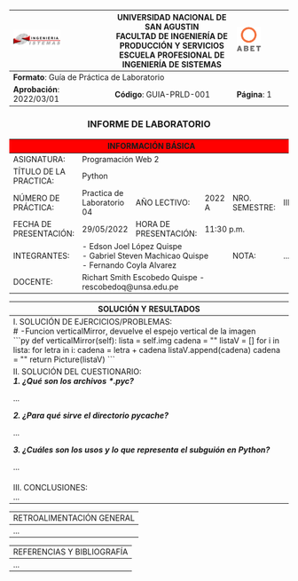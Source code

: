 <div align="center">
<table>
    <theader>
        <tr>
            <td><img src="https://github.com/elopezqu/Lab2_Team3K/blob/main/epis.png" alt="EPIS" style="width:50%; height:auto"/></td>
            <th>
                <span style="font-weight:bold;">UNIVERSIDAD NACIONAL DE SAN AGUSTIN</span><br />
                <span style="font-weight:bold;">FACULTAD DE INGENIERÍA DE PRODUCCIÓN Y SERVICIOS</span><br />
                <span style="font-weight:bold;">ESCUELA PROFESIONAL DE INGENIERÍA DE SISTEMAS</span>
            </th>
            <td><img src="https://github.com/elopezqu/Lab2_Team3K/blob/main/abet.png" alt="ABET" style="width:50%; height:auto"/></td>
        </tr>
    </theader>
    <tbody>
        <tr><td colspan="3"><span style="font-weight:bold;">Formato</span>: Guía de Práctica de Laboratorio</td></tr>
        <tr><td><span style="font-weight:bold;">Aprobación</span>:  2022/03/01</td><td><span style="font-weight:bold;">Código</span>: GUIA-PRLD-001</td><td><span style="font-weight:bold;">Página</span>: 1</td></tr>
    </tbody>
</table>
</div>
<div align="center">
 <h3>INFORME DE LABORATORIO</h3>
</div>
<table>
 <theader>
  <tr><th colspan="6" bgcolor="red">INFORMACIÓN BÁSICA</th></tr>
 </theader>
 <tbody>
  <tr><td>ASIGNATURA:</td><td colspan="5">Programación Web 2</td></tr>
  <tr><td>TÍTULO DE LA PRACTICA:</td><td colspan="5">Python</td></tr>
  <tr><td>NÚMERO DE PRÁCTICA:</td><td>Practica de Laboratorio 04</td><td>AÑO LECTIVO:</td><td>2022 A</td><td>NRO. SEMESTRE:</td><td>III</td></tr>
  <tr><td>FECHA DE PRESENTACIÓN:</td><td>29/05/2022</td><td>HORA DE PRESENTACIÓN:</td><td colspan="3">11:30 p.m.</td></tr>
  <tr><td>INTEGRANTES:</td><td colspan="3">- Edson Joel López Quispe<br>- Gabriel Steven Machicao Quispe<br>- Fernando Coyla Alvarez</td><td>NOTA:</td><td>...</td></tr>
  <tr><td>DOCENTE:</td><td colspan="5">Richart Smith Escobedo Quispe - rescobedoq@unsa.edu.pe</td></tr>
 </tbody>
</table>
<table>
 <theader>
  <tr><th>SOLUCIÓN Y RESULTADOS</th></tr>
 </theader>
 <tbody>
  <tr><td>I. SOLUCIÓN DE EJERCICIOS/PROBLEMAS:<br>
  # 
     -Funcion verticalMirror, devuelve el espejo vertical de la imagen<br>
```py
      def verticalMirror(self):   
        lista = self.img 
        cadena = ""
        listaV = []
        for i in lista:
            for letra in i:
                cadena = letra + cadena
        listaV.append(cadena)
        cadena = ""  
        return Picture(listaV)
```
  </td></tr>
  
  <tr><td>II. SOLUCIÓN DEL CUESTIONARIO:<br><strong><em>1. ¿Qué son los archivos *.pyc?</em></strong><br><p>...</p><strong><em>2. ¿Para qué sirve el directorio pycache?</em></strong><p>...</p><strong><em> 3. ¿Cuáles son los usos y lo que representa el subguión en Python?</em></strong><p>...</p></td></tr>
  <tr><td>III. CONCLUSIONES:<br>...</td></tr>
 </tbody>
</table>

<table>
 <theader>
  <tr><td>RETROALIMENTACIÓN GENERAL</td><tr>
 </theader>
 <tbody>
  <tr><td>...</td></tr>
 </tbody>
</table>

<table>
 <theader>
  <tr><td>REFERENCIAS Y BIBLIOGRAFÍA</td><tr>
 </theader>
 <tbody>
  <tr><td>...<br></tr>
 </tbody>
</table>
